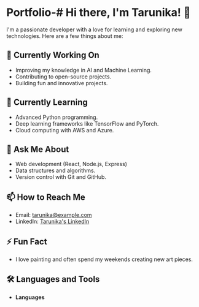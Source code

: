 # Portfolio-# Hi there, I'm Tarunika! 👋

I'm a passionate developer with a love for learning and exploring new technologies. Here are a few things about me:

## 🔭 Currently Working On
- Improving my knowledge in AI and Machine Learning.
- Contributing to open-source projects.
- Building fun and innovative projects.

## 🌱 Currently Learning
- Advanced Python programming.
- Deep learning frameworks like TensorFlow and PyTorch.
- Cloud computing with AWS and Azure.

## 💬 Ask Me About
- Web development (React, Node.js, Express)
- Data structures and algorithms.
- Version control with Git and GitHub.

## 📫 How to Reach Me
- Email: [tarunika@example.com](mailto:tarunika@example.com)
- LinkedIn: [Tarunika's LinkedIn](https://www.linkedin.com/in/tarunika)

## ⚡ Fun Fact
- I love painting and often spend my weekends creating new art pieces.

## 🛠️ Languages and Tools
- **Languages**
